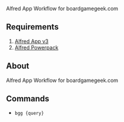 Alfred App Workflow for boardgamegeek.com

## Requirements
1. [Alfred App v3](http://www.alfredapp.com/#download)
1. [Alfred Powerpack](https://buy.alfredapp.com/)

## About
Alfred App Workflow for boardgamegeek.com

## Commands
- `bgg {query}`
